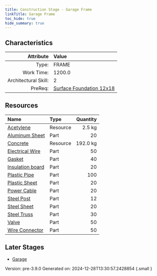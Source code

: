 ```yaml
---
title: Construction Stage - Garage Frame
linkTitle: Garage Frame
toc_hide: true
hide_summary: true
---
```


## Characteristics

| Attribute      | Value |
|--------:|:------|
|Type:|FRAME|
|Work Time:|1200.0|
|Architectural Skill:|2|
|PreReq:|[Surface Foundation 12x18](/docs/definitions/construction/surface-foundation-12x18)|

## Resources

| Name | Type | Quantity |
|:-----|:-----|-----:|
|[Acetylene](/docs/definitions/resource/acetylene)|Resource|2.5 kg|
|[Aluminum Sheet](/docs/definitions/part/aluminum-sheet)|Part|20|
|[Concrete](/docs/definitions/resource/concrete)|Resource|192.0 kg|
|[Electrical Wire](/docs/definitions/part/electrical-wire)|Part|50|
|[Gasket](/docs/definitions/part/gasket)|Part|40|
|[Insulation board](/docs/definitions/part/insulation-board)|Part|20|
|[Plastic Pipe](/docs/definitions/part/plastic-pipe)|Part|100|
|[Plastic Sheet](/docs/definitions/part/plastic-sheet)|Part|20|
|[Power Cable](/docs/definitions/part/power-cable)|Part|20|
|[Steel Post](/docs/definitions/part/steel-post)|Part|12|
|[Steel Sheet](/docs/definitions/part/steel-sheet)|Part|20|
|[Steel Truss](/docs/definitions/part/steel-truss)|Part|30|
|[Valve](/docs/definitions/part/valve)|Part|50|
|[Wire Connector](/docs/definitions/part/wire-connector)|Part|50|

## Later Stages
- [Garage](/docs/definitions/construction/garage)


Version: pre-3.9.0 Generated on: 2024-12-28T13:30:57.2428854
{.small }